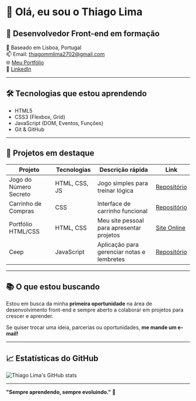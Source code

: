 # 👋 Olá, eu sou o Thiago Lima

## 🎯 Desenvolvedor Front-end em formação

📍 Baseado em Lisboa, Portugal  
📫 Email: thiagommlima2702@gmail.com  
🌐 [Meu Portfólio](https://portifolio-html-css-sigma.vercel.app/)  
🔗 [LinkedIn](https://www.linkedin.com/in/thiago-lima-53105a2b4)  

---

## 🛠️ Tecnologias que estou aprendendo

- HTML5  
- CSS3 (Flexbox, Grid)  
- JavaScript (DOM, Eventos, Funções)  
- Git & GitHub  

---

## 🚀 Projetos em destaque

| Projeto                   | Tecnologias      | Descrição rápida                         | Link                 |
|--------------------------|------------------|----------------------------------------|----------------------|
| Jogo do Número Secreto   | HTML, CSS, JS    | Jogo simples para treinar lógica       | [Repositório](https://github.com/NomadTL/Jogo-do-Numero-Secreto) |
| Carrinho de Compras      | CSS              | Interface de carrinho funcional         | [Repositório](https://github.com/NomadTL/Carrinho_De_Compras)     |
| Portfólio HTML/CSS       | HTML, CSS        | Meu site pessoal para apresentar projetos| [Site Online](https://portifolio-html-css-sigma.vercel.app/)       |
| Ceep                    | JavaScript       | Aplicação para gerenciar notas e lembretes| [Repositório](https://github.com/NomadTL/Ceep)                    |

---

## 📚 O que estou buscando

Estou em busca da minha **primeira oportunidade** na área de desenvolvimento front-end e sempre aberto a colaborar em projetos para crescer e aprender.  

Se quiser trocar uma ideia, parcerias ou oportunidades, **me mande um e-mail!**

---

## 📈 Estatísticas do GitHub

![Thiago Lima's GitHub stats](https://github-readme-stats.vercel.app/api?username=NomadTL&show_icons=true&theme=radical)

---

**"Sempre aprendendo, sempre evoluindo."** 🚀


